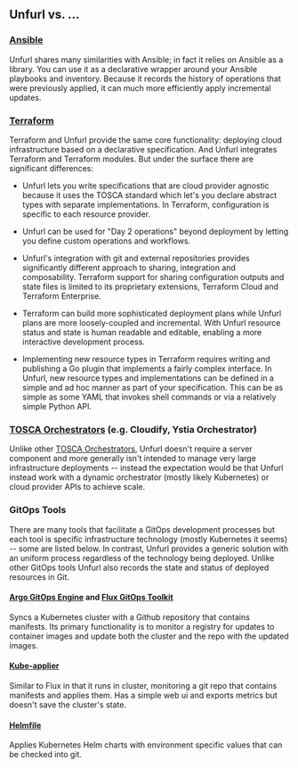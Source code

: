 ## Unfurl vs. ...

### [Ansible](https://www.ansible.com/)

Unfurl shares many similarities with Ansible; in fact it relies on Ansible as a library. You can use it as a declarative wrapper around your Ansible playbooks and inventory. Because it records the history of operations that were previously applied, it can much more efficiently apply incremental updates.

### [Terraform](https://www.terraform.io)

Terraform and Unfurl provide the same core functionality: deploying cloud infrastructure based on a declarative specification. And Unfurl integrates Terraform and Terraform modules. But under the surface there are significant differences:

* Unfurl lets you write specifications that are cloud provider agnostic because it uses the TOSCA standard which let's you declare abstract types with separate implementations. In Terraform, configuration is specific to each resource provider.

* Unfurl can be used for "Day 2 operations" beyond deployment by letting you define custom operations and workflows.

* Unfurl's integration with git and external repositories provides significantly different approach to sharing, integration and composability. Terraform support for sharing configuration outputs and state files is limited to its proprietary extensions, Terraform Cloud and Terraform Enterprise.

* Terraform can build more sophisticated deployment plans while Unfurl plans are more loosely-coupled and incremental. With Unfurl resource status and state is human readable and editable, enabling a more interactive development process.

* Implementing new resource types in Terraform requires writing and publishing a Go plugin that implements a fairly complex interface.
In Unfurl, new resource types and implementations can be defined in a simple and ad hoc manner as part of your specification. This can be as simple as some YAML that invokes shell commands or via a relatively simple Python API.

### [TOSCA Orchestrators](https://github.com/oasis-open/tosca-community-contributions/wiki/Known-TOSCA-Implementations) (e.g. Cloudify, Ystia Orchestrator)

Unlike other [TOSCA Orchestrators](https://github.com/oasis-open/tosca-community-contributions/wiki/Known-TOSCA-Implementations), Unfurl doesn't require a server component and more generally isn't intended to manage very large infrastructure deployments -- instead the expectation would be that Unfurl instead work with a dynamic orchestrator (mostly likely Kubernetes) or cloud provider APIs to achieve scale.

### GitOps Tools 

There are many tools that facilitate a GitOps development processes but each tool is specific infrastructure technology (mostly Kubernetes it seems) -- some are listed below. In contrast, Unfurl provides a generic solution with an uniform process regardless of the technology being deployed. Unlike other GitOps tools Unfurl also records the state and status of deployed resources in Git. 

#### [Argo GitOps Engine](https://argoproj.io/) and [Flux GitOps Toolkit](https://fluxcd.io/)

Syncs a Kubernetes cluster with a Github repository that contains manifests. Its primary functionality is to monitor a registry for updates to container images and update both the cluster and the repo with the updated images.

#### [Kube-applier](https://github.com/box/kube-applier/issues/17)

Similar to Flux in that it runs in cluster, monitoring a git repo that contains manifests and applies them. Has a simple web ui and exports metrics but doesn't save the cluster's state.

#### [Helmfile](https://github.com/roboll/helmfile)

Applies Kubernetes Helm charts with environment specific values that can be checked into git. 
